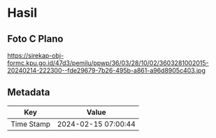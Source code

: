 # Hasil

## Foto C Plano

https://sirekap-obj-formc.kpu.go.id/47d3/pemilu/ppwp/36/03/28/10/02/3603281002015-20240214-222300--fde29679-7b26-495b-a861-a96d8905c403.jpg


## Metadata

| Key        | Value               |
| ---------- | ------------------- |
| Time Stamp | 2024-02-15 07:00:44 |



